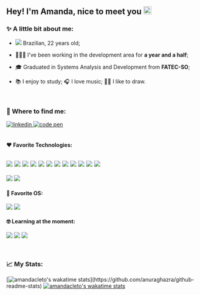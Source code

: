 
## Hey! I'm Amanda, nice to meet you <img src="https://raw.githubusercontent.com/MartinHeinz/MartinHeinz/master/wave.gif" height="21">

### ✨ A little bit about me:
- <img src="https://amandacleto.github.io/images-for-projects/public/images/github-readme/icon-brazil.svg"> Brazilian, 22 years old;
- 👩🏻‍💻 I've been working in the development area for **a year and a half**;
- 🎓 Graduated in Systems Analysis and Development from **FATEC-SO**;

- 📚 I enjoy to study; 🎧 I love music; ✍🏻 I like to draw.

<br>

### 🔎 Where to find me:
<div>
  <a href="https://www.linkedin.com/in/amandacleto/" target="_blank">
    <img src="https://img.shields.io/badge/LinkedIn-0077B5?style=for-the-badge&logo=linkedin&logoColor=white" alt="linkedin">
  </a>
  <a href="https://codepen.io/AmandaCleto" target="_blank">
    <img src="https://img.shields.io/badge/Codepen-000000?style=for-the-badge&logo=codepen&logoColor=white" alt="code pen">
  </a>
</div>

<br>

#### ❤ Favorite Technologies:
![](https://amandacleto.github.io/images-for-projects/public/images/github-readme/icon-js.svg)
![](https://amandacleto.github.io/images-for-projects/public/images/github-readme/icon-nodejs.svg)
![](https://amandacleto.github.io/images-for-projects/public/images/github-readme/icon-express.svg)
![](https://amandacleto.github.io/images-for-projects/public/images/github-readme/icon-typescript.svg)
![](https://amandacleto.github.io/images-for-projects/public/images/github-readme/icon-react.svg)
![](https://amandacleto.github.io/images-for-projects/public/images/github-readme/icon-vue.svg)
![](https://amandacleto.github.io/images-for-projects/public/images/github-readme/icon-laravel.svg)
![](https://amandacleto.github.io/images-for-projects/public/images/github-readme/icon-webpack.svg)
![](https://amandacleto.github.io/images-for-projects/public/images/github-readme/icon-html.svg)
![](https://amandacleto.github.io/images-for-projects/public/images/github-readme/icon-css3.svg)
![](https://amandacleto.github.io/images-for-projects/public/images/github-readme/icon-sass.svg)
![](https://amandacleto.github.io/images-for-projects/public/images/github-readme/icon-tailwind.svg)
---
![](https://amandacleto.github.io/images-for-projects/public/images/github-readme/icon-bitbucket.svg)
![](https://amandacleto.github.io/images-for-projects/public/images/github-readme/icon-github.svg)

#### 💙 Favorite OS:
![](https://amandacleto.github.io/images-for-projects/public/images/github-readme/icon-linux.svg)
![](https://amandacleto.github.io/images-for-projects/public/images/github-readme/icon-windows.svg)

#### 🤓 Learning at the moment:
![](https://amandacleto.github.io/images-for-projects/public/images/github-readme/icon-flutter.svg)
![](https://amandacleto.github.io/images-for-projects/public/images/github-readme/icon-dart.svg)
![](https://amandacleto.github.io/images-for-projects/public/images/github-readme/icon-threejs.svg)

<br>

### 📈 My Stats:
[![amandacleto's wakatime stats](https://github-readme-stats.vercel.app/api?username=amandacleto&show_icons=true&theme=bear&include_all_commits=true&count_private=true&line_height=34&&hide=issues,contribs")](https://github.com/anuraghazra/github-readme-stats)
[![amandacleto's wakatime stats](https://github-readme-stats.vercel.app/api/top-langs/?username=amandacleto&layout=compact&langs_count=10&theme=bear)](https://github.com/anuraghazra/github-readme-stats)

